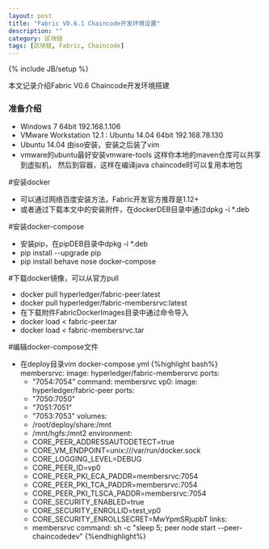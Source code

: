 ```yaml
---
layout: post
title: "Fabric V0.6.1 Chaincode开发环境设置"
description: ""
category: 区块链 
tags: [区块链, Fabric, Chaincode]
---
```

{% include JB/setup %}
<p>
本文记录介绍Fabric V0.6 Chaincode开发环境搭建
</p>

### 准备介绍
- Windows 7 64bit    192.168.1.106
- VMware Workstation 12.1 : Ubuntu 14.04 64bit  192.168.78.130
- Ubuntu 14.04 由iso安装，安装之后装了vim
- vmware的ubuntu最好安装vmware-tools 这样你本地的maven仓库可以共享到虚拟机，
然后到容器，这样在编译java chaincode时可以复用本地包

#安装docker
- 可以通过网络百度安装方法，Fabric开发官方推荐是1.12+
- 或者通过下载本文中的安装附件，在dockerDEB目录中通过dpkg -i *.deb

#安装docker-compose
- 安装pip，在pipDEB目录中dpkg -i *.deb
- pip install --upgrade pip
- pip install behave nose docker-compose

#下载docker镜像，可以从官方pull
- docker pull hyperledger/fabric-peer:latest
- docker pull hyperledger/fabric-membersrvc:latest
- 在下载附件FabricDockerImages目录中通过命令导入
- docker load < fabric-peer.tar
- docker load < fabric-membersrvc.tar

#编辑docker-compose文件
- 在deploy目录vim docker-compose.yml
{%highlight bash%}
membersrvc:
  image: hyperledger/fabric-membersrvc
  ports:
    - "7054:7054"
  command: membersrvc
vp0:
  image: hyperledger/fabric-peer
  ports:
    - "7050:7050"
    - "7051:7051"
    - "7053:7053"
  volumes:
    - /root/deploy/share:/mnt
    - /mnt/hgfs:/mnt2
  environment:
    - CORE_PEER_ADDRESSAUTODETECT=true
    - CORE_VM_ENDPOINT=unix:///var/run/docker.sock
    - CORE_LOGGING_LEVEL=DEBUG
    - CORE_PEER_ID=vp0
    - CORE_PEER_PKI_ECA_PADDR=membersrvc:7054
    - CORE_PEER_PKI_TCA_PADDR=membersrvc:7054
    - CORE_PEER_PKI_TLSCA_PADDR=membersrvc:7054
    - CORE_SECURITY_ENABLED=true
    - CORE_SECURITY_ENROLLID=test_vp0
    - CORE_SECURITY_ENROLLSECRET=MwYpmSRjupbT
  links:
    - membersrvc
  command: sh -c "sleep 5; peer node start --peer-chaincodedev"
{%endhighlight%}




